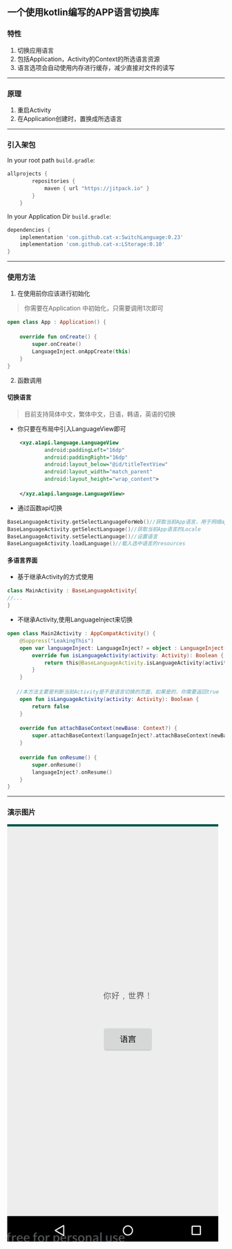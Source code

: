 ## 一个使用kotlin编写的APP语言切换库

### 特性
 1. 切换应用语言
 2. 包括Application，Activity的Context的所选语言资源
 3. 语言选项会自动使用内存进行缓存，减少直接对文件的读写
------
### 原理
1. 重启Activity
2. 在Application创建时，置换成所选语言
------
### 引入架包

In your root path  `build.gradle`:

```groovy
allprojects {
        repositories {
            maven { url "https://jitpack.io" }
        }
    }
```
In your Application Dir `build.gradle`:
```groovy
dependencies {
    implementation 'com.github.cat-x:SwitchLanguage:0.23'
    implementation 'com.github.cat-x:LStorage:0.10'
}
```

------
### 使用方法
1. 在使用前你应该进行初始化
> 你需要在Application 中初始化，只需要调用1次即可
~~~kotlin
open class App : Application() {

    override fun onCreate() {
        super.onCreate()
        LanguageInject.onAppCreate(this)
    }
}
~~~
2. 函数调用
#### 切换语言
> 目前支持简体中文，繁体中文，日语，韩语，英语的切换
* 你只要在布局中引入LanguageView即可
~~~xml
    <xyz.a1api.language.LanguageView
            android:paddingLeft="16dp"
            android:paddingRight="16dp"
            android:layout_below="@id/titleTextView"
            android:layout_width="match_parent"
            android:layout_height="wrap_content">

    </xyz.a1api.language.LanguageView>
~~~
* 通过函数api切换
~~~kotlin
BaseLanguageActivity.getSelectLanguageForWeb()//获取当前App语言，用于网络api调用
BaseLanguageActivity.getSelectLanguage()//获取当前App语言的Locale
BaseLanguageActivity.setSelectLanguage()//设置语言
BaseLanguageActivity.loadLanguage()//载入选中语言的resources
~~~
#### 多语言界面
* 基于继承Activity的方式使用
~~~kotlin
class MainActivity : BaseLanguageActivity{
//...
}
~~~
* 不继承Activity,使用LanguageInject来切换
~~~kotlin
open class Main2Activity : AppCompatActivity() {
    @Suppress("LeakingThis")
    open var languageInject: LanguageInject? = object : LanguageInject(this@BaseLanguageActivity) {
        override fun isLanguageActivity(activity: Activity): Boolean {
            return this@BaseLanguageActivity.isLanguageActivity(activity)
        }
    }

   //本方法主要是判断当前Activity是不是语言切换的页面，如果是的，你需要返回true
    open fun isLanguageActivity(activity: Activity): Boolean {
        return false
    }

    override fun attachBaseContext(newBase: Context?) {
        super.attachBaseContext(languageInject?.attachBaseContext(newBase))
    }

    override fun onResume() {
        super.onResume()
        languageInject?.onResume()
    }
}
~~~
------
### 演示图片
![图片](./img/demo.gif)

